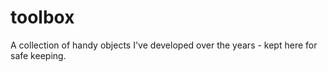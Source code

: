 toolbox
==========

A collection of handy objects I've developed over the years - kept here for safe keeping.
